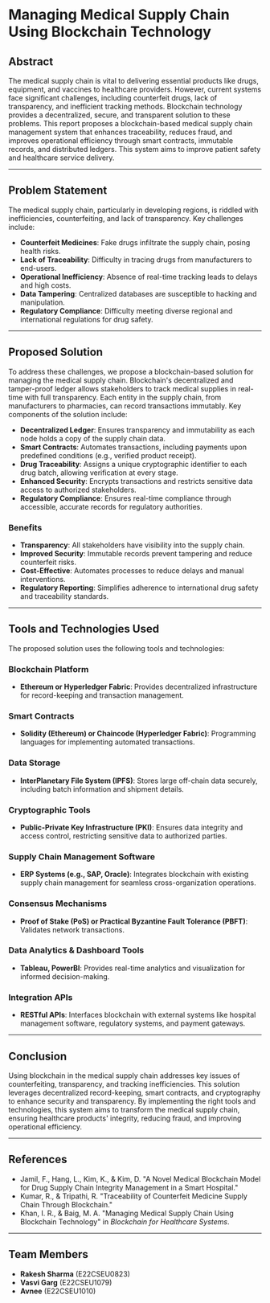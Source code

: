 # Managing Medical Supply Chain Using Blockchain Technology

## Abstract

The medical supply chain is vital to delivering essential products like drugs, equipment, and vaccines to healthcare providers. However, current systems face significant challenges, including counterfeit drugs, lack of transparency, and inefficient tracking methods. Blockchain technology provides a decentralized, secure, and transparent solution to these problems. This report proposes a blockchain-based medical supply chain management system that enhances traceability, reduces fraud, and improves operational efficiency through smart contracts, immutable records, and distributed ledgers. This system aims to improve patient safety and healthcare service delivery.

---

## Problem Statement

The medical supply chain, particularly in developing regions, is riddled with inefficiencies, counterfeiting, and lack of transparency. Key challenges include:

- **Counterfeit Medicines**: Fake drugs infiltrate the supply chain, posing health risks.
- **Lack of Traceability**: Difficulty in tracing drugs from manufacturers to end-users.
- **Operational Inefficiency**: Absence of real-time tracking leads to delays and high costs.
- **Data Tampering**: Centralized databases are susceptible to hacking and manipulation.
- **Regulatory Compliance**: Difficulty meeting diverse regional and international regulations for drug safety.

---

## Proposed Solution

To address these challenges, we propose a blockchain-based solution for managing the medical supply chain. Blockchain's decentralized and tamper-proof ledger allows stakeholders to track medical supplies in real-time with full transparency. Each entity in the supply chain, from manufacturers to pharmacies, can record transactions immutably. Key components of the solution include:

- **Decentralized Ledger**: Ensures transparency and immutability as each node holds a copy of the supply chain data.
- **Smart Contracts**: Automates transactions, including payments upon predefined conditions (e.g., verified product receipt).
- **Drug Traceability**: Assigns a unique cryptographic identifier to each drug batch, allowing verification at every stage.
- **Enhanced Security**: Encrypts transactions and restricts sensitive data access to authorized stakeholders.
- **Regulatory Compliance**: Ensures real-time compliance through accessible, accurate records for regulatory authorities.

### Benefits

- **Transparency**: All stakeholders have visibility into the supply chain.
- **Improved Security**: Immutable records prevent tampering and reduce counterfeit risks.
- **Cost-Effective**: Automates processes to reduce delays and manual interventions.
- **Regulatory Reporting**: Simplifies adherence to international drug safety and traceability standards.

---

## Tools and Technologies Used

The proposed solution uses the following tools and technologies:

### Blockchain Platform
- **Ethereum or Hyperledger Fabric**: Provides decentralized infrastructure for record-keeping and transaction management.

### Smart Contracts
- **Solidity (Ethereum) or Chaincode (Hyperledger Fabric)**: Programming languages for implementing automated transactions.

### Data Storage
- **InterPlanetary File System (IPFS)**: Stores large off-chain data securely, including batch information and shipment details.

### Cryptographic Tools
- **Public-Private Key Infrastructure (PKI)**: Ensures data integrity and access control, restricting sensitive data to authorized parties.

### Supply Chain Management Software
- **ERP Systems (e.g., SAP, Oracle)**: Integrates blockchain with existing supply chain management for seamless cross-organization operations.

### Consensus Mechanisms
- **Proof of Stake (PoS) or Practical Byzantine Fault Tolerance (PBFT)**: Validates network transactions.

### Data Analytics & Dashboard Tools
- **Tableau, PowerBI**: Provides real-time analytics and visualization for informed decision-making.

### Integration APIs
- **RESTful APIs**: Interfaces blockchain with external systems like hospital management software, regulatory systems, and payment gateways.

---

## Conclusion

Using blockchain in the medical supply chain addresses key issues of counterfeiting, transparency, and tracking inefficiencies. This solution leverages decentralized record-keeping, smart contracts, and cryptography to enhance security and transparency. By implementing the right tools and technologies, this system aims to transform the medical supply chain, ensuring healthcare products' integrity, reducing fraud, and improving operational efficiency.

---

## References

- Jamil, F., Hang, L., Kim, K., & Kim, D. "A Novel Medical Blockchain Model for Drug Supply Chain Integrity Management in a Smart Hospital."
- Kumar, R., & Tripathi, R. "Traceability of Counterfeit Medicine Supply Chain Through Blockchain."
- Khan, I. R., & Baig, M. A. "Managing Medical Supply Chain Using Blockchain Technology" in *Blockchain for Healthcare Systems*.

---

## Team Members

- **Rakesh Sharma** (E22CSEU0823)
- **Vasvi Garg** (E22CSEU1079)
- **Avnee** (E22CSEU1010)
